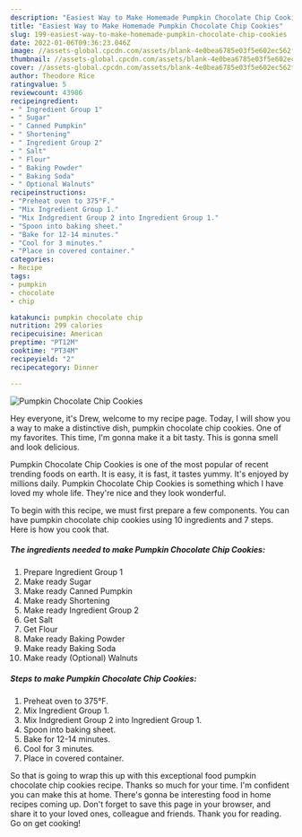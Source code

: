```yaml
---
description: "Easiest Way to Make Homemade Pumpkin Chocolate Chip Cookies"
title: "Easiest Way to Make Homemade Pumpkin Chocolate Chip Cookies"
slug: 199-easiest-way-to-make-homemade-pumpkin-chocolate-chip-cookies
date: 2022-01-06T09:36:23.046Z
image: //assets-global.cpcdn.com/assets/blank-4e0bea6785e03f5e602ec562f230caae08da540cada707380b4fe1bbebba43da.png
thumbnail: //assets-global.cpcdn.com/assets/blank-4e0bea6785e03f5e602ec562f230caae08da540cada707380b4fe1bbebba43da.png
cover: //assets-global.cpcdn.com/assets/blank-4e0bea6785e03f5e602ec562f230caae08da540cada707380b4fe1bbebba43da.png
author: Theodore Rice
ratingvalue: 5
reviewcount: 43986
recipeingredient:
- " Ingredient Group 1"
- " Sugar"
- " Canned Pumpkin"
- " Shortening"
- " Ingredient Group 2"
- " Salt"
- " Flour"
- " Baking Powder"
- " Baking Soda"
- " Optional Walnuts"
recipeinstructions:
- "Preheat oven to 375°F."
- "Mix Ingredient Group 1."
- "Mix Indgredient Group 2 into Ingredient Group 1."
- "Spoon into baking sheet."
- "Bake for 12-14 minutes."
- "Cool for 3 minutes."
- "Place in covered container."
categories:
- Recipe
tags:
- pumpkin
- chocolate
- chip

katakunci: pumpkin chocolate chip 
nutrition: 299 calories
recipecuisine: American
preptime: "PT12M"
cooktime: "PT34M"
recipeyield: "2"
recipecategory: Dinner

---
```



![Pumpkin Chocolate Chip Cookies](//assets-global.cpcdn.com/assets/blank-4e0bea6785e03f5e602ec562f230caae08da540cada707380b4fe1bbebba43da.png)

Hey everyone, it's Drew, welcome to my recipe page. Today, I will show you a way to make a distinctive dish, pumpkin chocolate chip cookies. One of my favorites. This time, I'm gonna make it a bit tasty. This is gonna smell and look delicious.



Pumpkin Chocolate Chip Cookies is one of the most popular of recent trending foods on earth. It is easy, it is fast, it tastes yummy. It's enjoyed by millions daily. Pumpkin Chocolate Chip Cookies is something which I have loved my whole life. They're nice and they look wonderful.


To begin with this recipe, we must first prepare a few components. You can have pumpkin chocolate chip cookies using 10 ingredients and 7 steps. Here is how you cook that.

<!--inarticleads1-->

##### The ingredients needed to make Pumpkin Chocolate Chip Cookies:

1. Prepare  Ingredient Group 1
1. Make ready  Sugar
1. Make ready  Canned Pumpkin
1. Make ready  Shortening
1. Make ready  Ingredient Group 2
1. Get  Salt
1. Get  Flour
1. Make ready  Baking Powder
1. Make ready  Baking Soda
1. Make ready  (Optional) Walnuts




<!--inarticleads2-->

##### Steps to make Pumpkin Chocolate Chip Cookies:

1. Preheat oven to 375°F.
1. Mix Ingredient Group 1.
1. Mix Indgredient Group 2 into Ingredient Group 1.
1. Spoon into baking sheet.
1. Bake for 12-14 minutes.
1. Cool for 3 minutes.
1. Place in covered container.




So that is going to wrap this up with this exceptional food pumpkin chocolate chip cookies recipe. Thanks so much for your time. I'm confident you can make this at home. There's gonna be interesting food in home recipes coming up. Don't forget to save this page in your browser, and share it to your loved ones, colleague and friends. Thank you for reading. Go on get cooking!
